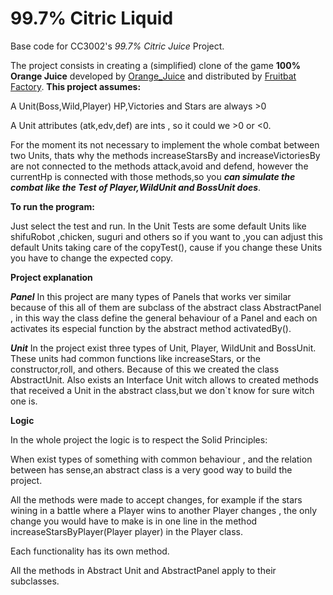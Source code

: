 <!-- 1.0.3-b1 -->
# 99.7% Citric Liquid

Base code for CC3002's *99.7% Citric Juice* Project.

The project consists in creating a (simplified) clone of the game **100% Orange Juice**
developed by [Orange_Juice](http://daidai.moo.jp) and distributed by 
[Fruitbat Factory](https://fruitbatfactory.com).
**This project assumes:**

A Unit(Boss,Wild,Player) HP,Victories and Stars are always >0

A Unit attributes (atk,edv,def) are ints , so it could we >0 or <0.

For the moment its not necessary to implement the whole combat between two Units, 
thats why the methods increaseStarsBy and increaseVictoriesBy are not 
connected to the methods attack,avoid and defend, however the currentHp 
is connected with those methods,so you **_can simulate the combat like 
the Test of Player,WildUnit and BossUnit does_**.


**To run the program:**

Just select the test and run. In the Unit Tests are some default Units like shifuRobot
,chicken, suguri and others so if you want to ,you can adjust this default Units taking care 
of the copyTest(), cause if you change these Units you have to change the expected copy.

**Project explanation**

***Panel***
In this project are many types of Panels that works ver similar because of this all 
of them are subclass of the abstract class AbstractPanel , in this way the class 
define the general behaviour of a Panel and each on activates its especial function 
by the abstract method activatedBy().  

***Unit***
In the project exist three types of Unit, Player, WildUnit and BossUnit. These
units had common functions like increaseStars, or the constructor,roll, and others.
Because of this we created the class AbstractUnit. Also exists an Interface Unit witch
allows to created methods that received a Unit in the abstract class,but we don`t 
know for sure witch one is.     
  

**Logic**

In the whole project the logic is to respect the Solid Principles:

When exist types of something with common behaviour , and the relation between 
 has sense,an abstract class is a very good way to build the project. 

All the methods were made to accept changes, for example if the stars wining in a battle
where a Player wins to another Player changes , the only change you would have to make
is in one line in the method increaseStarsByPlayer(Player player) in the Player class. 

Each functionality has its own method.

All the methods in Abstract Unit and AbstractPanel apply to their subclasses.